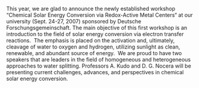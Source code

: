 This year, we are glad to  announce the newly established workshop “Chemical Solar Energy Conversion via  Redox-Active Metal Centers“ at our university (Sept. 24-27, 2007) sponsored by Deutsche Forschungsgemeinschaft. The main objective of
  this first workshop is an introduction to the field of solar energy
  conversion via electron transfer reactions.  The emphasis is
  placed on the activation and, ultimately, cleavage of water to oxygen
  and hydrogen, utilizing sunlight as clean, renewable, and abundant
  source of energy.  We are proud to have two speakers that are
  leaders in the field of homogeneous and heterogeneous approaches to
  water splitting. Professors A. Kudo and D. G. Nocera will be  presenting current challenges, advances, and perspectives in chemical solar energy conversion.


